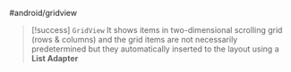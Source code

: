 #android/gridview 


>[!success] `GridView`
>It shows items in two-dimensional scrolling grid (rows & columns) and the grid items are not necessarily predetermined but they automatically inserted to the layout using a **List Adapter**




























